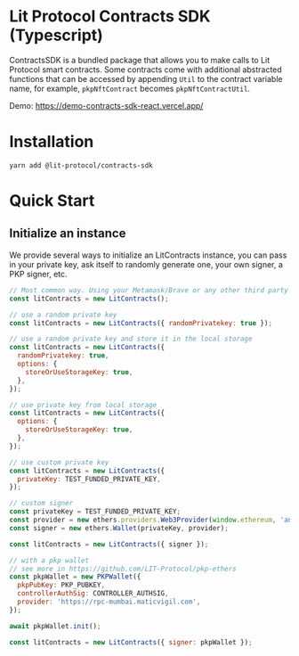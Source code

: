 # Lit Protocol Contracts SDK (Typescript)

ContractsSDK is a bundled package that allows you to make calls to Lit Protocol smart contracts. Some contracts come with additional abstracted functions that can be accessed by appending `Util` to the contract variable name, for example, `pkpNftContract` becomes `pkpNftContractUtil`.

Demo: https://demo-contracts-sdk-react.vercel.app/

# Installation

```
yarn add @lit-protocol/contracts-sdk
```

# Quick Start

## Initialize an instance

We provide several ways to initialize an LitContracts instance, you can pass in your private key, ask itself to randomly generate one, your own signer, a PKP signer, etc.

```js
// Most common way. Using your Metamask/Brave or any other third party wallet
const litContracts = new LitContracts();

// use a random private key
const litContracts = new LitContracts({ randomPrivatekey: true });

// use a random private key and store it in the local storage
const litContracts = new LitContracts({
  randomPrivatekey: true,
  options: {
    storeOrUseStorageKey: true,
  },
});

// use private key from local storage
const litContracts = new LitContracts({
  options: {
    storeOrUseStorageKey: true,
  },
});

// use custom private key
const litContracts = new LitContracts({
  privateKey: TEST_FUNDED_PRIVATE_KEY,
});

// custom signer
const privateKey = TEST_FUNDED_PRIVATE_KEY;
const provider = new ethers.providers.Web3Provider(window.ethereum, 'any');
const signer = new ethers.Wallet(privateKey, provider);

const litContracts = new LitContracts({ signer });

// with a pkp wallet
// see more in https://github.com/LIT-Protocol/pkp-ethers
const pkpWallet = new PKPWallet({
  pkpPubKey: PKP_PUBKEY,
  controllerAuthSig: CONTROLLER_AUTHSIG,
  provider: 'https://rpc-mumbai.maticvigil.com',
});

await pkpWallet.init();

const litContracts = new LitContracts({ signer: pkpWallet });
```
